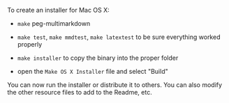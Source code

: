 
To create an installer for Mac OS X:

* `make` peg-multimarkdown

* `make test`, `make mmdtest`, `make latextest` to be sure everything worked
  properly

* `make installer` to copy the binary into the proper folder

* open the `Make OS X Installer` file and select "Build"

You can now run the installer or distribute it to others. You can also modify
the other resource files to add to the Readme, etc.